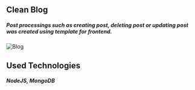 ## Clean Blog

##### Post processings such as creating post, deleting post or updating post was created using template for frontend.

![Blog](https://media.giphy.com/media/vd2Pv6NueeGOjBXyXn/giphy.gif)


## Used Technologies

##### NodeJS, MongoDB
